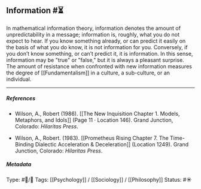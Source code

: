 ## Information  #⏳ 

In mathematical information theory, information denotes the amount of unpredictability in a message; information is, roughly, what you do not expect to hear. If you know something already, or can predict it easily on the basis of what you do know, it is not information for you. Conversely, if you don’t know something, or can’t predict it, it is information. In this sense, information may be "true" or "false," but it is always a pleasant surprise. The amount of resistance when confronted with new information measures the degree of [[Fundamentalism]] in a culture, a sub-culture, or an individual.

___

##### References

- Wilson, A., Robert (1986). [[The New Inquisition Chapter 1. Models, Metaphors, and Idols]] (Page 11 · Location 146). Grand Junction, Colorado: _Hilaritas Press_. 

- Wilson, A., Robert. (1983). [[Prometheus Rising Chapter 7. The Time-Binding Dialectic Acceleration & Deceleration]] (Location 1249). Grand Junction, Colorado: _Hilaritas Press_.

##### Metadata

Type: #🔵/🔵 
Tags: [[Psychology]] / [[Sociology]] / [[Philosophy]]
Status: #☀️ 